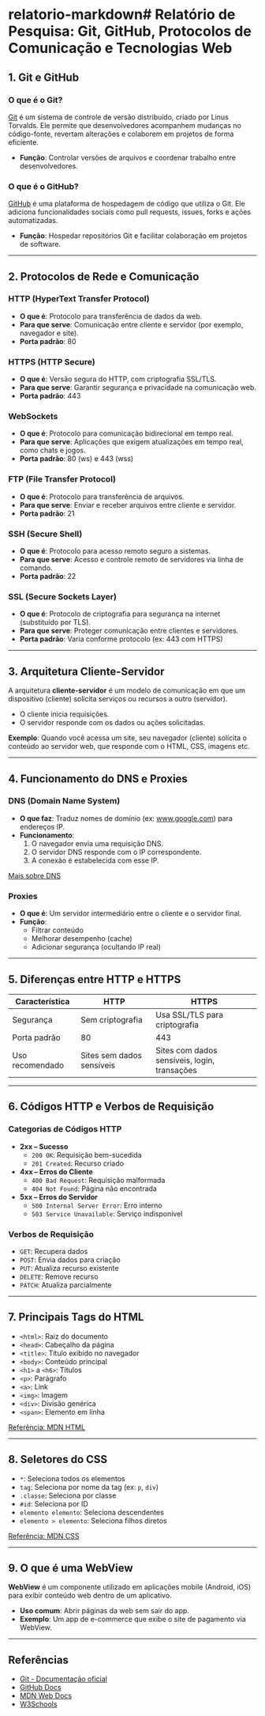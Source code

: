 # relatorio-markdown# Relatório de Pesquisa: Git, GitHub, Protocolos de Comunicação e Tecnologias Web

## 1. Git e GitHub

### O que é o Git?

[Git](https://git-scm.com/) é um sistema de controle de versão distribuído, criado por Linus Torvalds. Ele permite que desenvolvedores acompanhem mudanças no código-fonte, revertam alterações e colaborem em projetos de forma eficiente.

- **Função**: Controlar versões de arquivos e coordenar trabalho entre desenvolvedores.

### O que é o GitHub?

[GitHub](https://github.com/) é uma plataforma de hospedagem de código que utiliza o Git. Ele adiciona funcionalidades sociais como pull requests, issues, forks e ações automatizadas.

- **Função**: Hospedar repositórios Git e facilitar colaboração em projetos de software.

---

## 2. Protocolos de Rede e Comunicação

### HTTP (HyperText Transfer Protocol)
- **O que é**: Protocolo para transferência de dados da web.
- **Para que serve**: Comunicação entre cliente e servidor (por exemplo, navegador e site).
- **Porta padrão**: 80

### HTTPS (HTTP Secure)
- **O que é**: Versão segura do HTTP, com criptografia SSL/TLS.
- **Para que serve**: Garantir segurança e privacidade na comunicação web.
- **Porta padrão**: 443

### WebSockets
- **O que é**: Protocolo para comunicação bidirecional em tempo real.
- **Para que serve**: Aplicações que exigem atualizações em tempo real, como chats e jogos.
- **Porta padrão**: 80 (ws) e 443 (wss)

### FTP (File Transfer Protocol)
- **O que é**: Protocolo para transferência de arquivos.
- **Para que serve**: Enviar e receber arquivos entre cliente e servidor.
- **Porta padrão**: 21

### SSH (Secure Shell)
- **O que é**: Protocolo para acesso remoto seguro a sistemas.
- **Para que serve**: Acesso e controle remoto de servidores via linha de comando.
- **Porta padrão**: 22

### SSL (Secure Sockets Layer)
- **O que é**: Protocolo de criptografia para segurança na internet (substituído por TLS).
- **Para que serve**: Proteger comunicação entre clientes e servidores.
- **Porta padrão**: Varia conforme protocolo (ex: 443 com HTTPS)

---

## 3. Arquitetura Cliente-Servidor

A arquitetura **cliente-servidor** é um modelo de comunicação em que um dispositivo (cliente) solicita serviços ou recursos a outro (servidor).

- O cliente inicia requisições.
- O servidor responde com os dados ou ações solicitadas.

**Exemplo**: Quando você acessa um site, seu navegador (cliente) solicita o conteúdo ao servidor web, que responde com o HTML, CSS, imagens etc.

---

## 4. Funcionamento do DNS e Proxies

### DNS (Domain Name System)

- **O que faz**: Traduz nomes de domínio (ex: www.google.com) para endereços IP.
- **Funcionamento**: 
  1. O navegador envia uma requisição DNS.
  2. O servidor DNS responde com o IP correspondente.
  3. A conexão é estabelecida com esse IP.

[Mais sobre DNS](https://developer.mozilla.org/pt-BR/docs/Learn/Common_questions/What_is_DNS)

### Proxies

- **O que é**: Um servidor intermediário entre o cliente e o servidor final.
- **Função**:
  - Filtrar conteúdo
  - Melhorar desempenho (cache)
  - Adicionar segurança (ocultando IP real)

---

## 5. Diferenças entre HTTP e HTTPS

| Característica | HTTP | HTTPS |
|----------------|------|-------|
| Segurança      | Sem criptografia | Usa SSL/TLS para criptografia |
| Porta padrão   | 80   | 443   |
| Uso recomendado| Sites sem dados sensíveis | Sites com dados sensíveis, login, transações |

---

## 6. Códigos HTTP e Verbos de Requisição

### Categorias de Códigos HTTP

- **2xx – Sucesso**
  - `200 OK`: Requisição bem-sucedida
  - `201 Created`: Recurso criado
- **4xx – Erros do Cliente**
  - `400 Bad Request`: Requisição malformada
  - `404 Not Found`: Página não encontrada
- **5xx – Erros do Servidor**
  - `500 Internal Server Error`: Erro interno
  - `503 Service Unavailable`: Serviço indisponível

### Verbos de Requisição

- `GET`: Recupera dados
- `POST`: Envia dados para criação
- `PUT`: Atualiza recurso existente
- `DELETE`: Remove recurso
- `PATCH`: Atualiza parcialmente

---

## 7. Principais Tags do HTML

- `<html>`: Raiz do documento
- `<head>`: Cabeçalho da página
- `<title>`: Título exibido no navegador
- `<body>`: Conteúdo principal
- `<h1>` a `<h6>`: Títulos
- `<p>`: Parágrafo
- `<a>`: Link
- `<img>`: Imagem
- `<div>`: Divisão genérica
- `<span>`: Elemento em linha

[Referência: MDN HTML](https://developer.mozilla.org/pt-BR/docs/Web/HTML)

---

## 8. Seletores do CSS

- `*`: Seleciona todos os elementos
- `tag`: Seleciona por nome da tag (ex: `p`, `div`)
- `.classe`: Seleciona por classe
- `#id`: Seleciona por ID
- `elemento elemento`: Seleciona descendentes
- `elemento > elemento`: Seleciona filhos diretos

[Referência: MDN CSS](https://developer.mozilla.org/pt-BR/docs/Web/CSS)

---

## 9. O que é uma WebView

**WebView** é um componente utilizado em aplicações mobile (Android, iOS) para exibir conteúdo web dentro de um aplicativo.

- **Uso comum**: Abrir páginas da web sem sair do app.
- **Exemplo**: Um app de e-commerce que exibe o site de pagamento via WebView.

---

## Referências

- [Git - Documentação oficial](https://git-scm.com/doc)
- [GitHub Docs](https://docs.github.com/)
- [MDN Web Docs](https://developer.mozilla.org/pt-BR/)
- [W3Schools](https://www.w3schools.com/)
